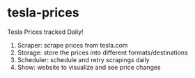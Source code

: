 # tesla-prices

Tesla Prices tracked Daily!

1. Scraper: scrape prices from tesla.com
2. Storage: store the prices into different formats/destinations
3. Scheduler: schedule and retry scrapings daily
4. Show: website to visualize and see price changes
